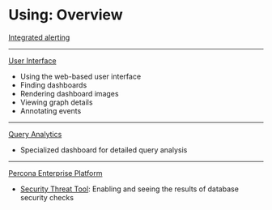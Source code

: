 # Using: Overview

[Integrated alerting](alerting.md)

---

[User Interface](interface.md)

- Using the web-based user interface
- Finding dashboards
- Rendering dashboard images
- Viewing graph details
- Annotating events

---

[Query Analytics](query-analytics.md)

- Specialized dashboard for detailed query analysis

---

[Percona Enterprise Platform](platform/index.md)

- [Security Threat Tool](platform/security-threat-tool.md): Enabling and seeing the results of database security checks
